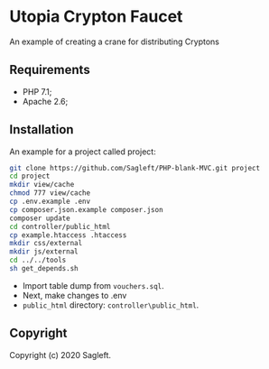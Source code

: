 # Utopia Crypton Faucet

An example of creating a crane for distributing Cryptons

## Requirements
* PHP 7.1;
* Apache 2.6;

## Installation

An example for a project called project:

```bash
git clone https://github.com/Sagleft/PHP-blank-MVC.git project
cd project
mkdir view/cache
chmod 777 view/cache
cp .env.example .env
cp composer.json.example composer.json
composer update
cd controller/public_html
cp example.htaccess .htaccess
mkdir css/external
mkdir js/external
cd ../../tools
sh get_depends.sh
```

* Import table dump from `vouchers.sql`.
* Next, make changes to .env
* `public_html` directory: ``` controller\public_html ```.

## Copyright

Copyright (c) 2020 Sagleft.
